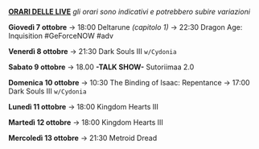 <b><u>ORARI DELLE LIVE</u></b>
<i>gli orari sono indicativi e potrebbero subire variazioni</i>

<b>Giovedì 7 ottobre</b>
→ 18:00 Deltarune <i>(capitolo 1)</i>
→ 22:30 Dragon Age: Inquisition #GeForceNOW #adv

<b>Venerdì 8 ottobre</b>
→ 21:30 Dark Souls III <code>w/Cydonia</code>

<b>Sabato 9 ottobre</b>
→ 18.00 <b>-TALK SHOW-</b> Sutoriimaa 2.0

<b>Domenica 10 ottobre</b>
→ 10:30 The Binding of Isaac: Repentance
→ 17:00 Dark Souls III <code>w/Cydonia</code>

<b>Lunedì 11 ottobre</b>
→ 18:00 Kingdom Hearts III

<b>Martedì 12 ottobre</b>
→ 18:00 Kingdom Hearts III

<b>Mercoledì 13 ottobre</b>
→ 21:30 Metroid Dread
